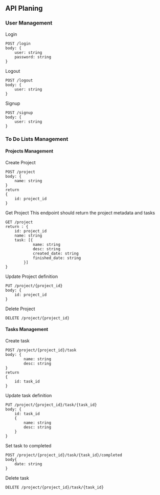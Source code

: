 ## API Planing

### User Management

Login
```
POST /login
body: {
    user: string
    password: string
}
```
Logout
```
POST /logout
body: {
    user: string
}
```

Signup
```
POST /signup
body: {
    user: string
}
```

### To Do Lists Management

#### Projects Management

Create Project
```
POST /project
body: {
    name: string
}
return
{
    id: project_id
}
```

Get Project
This endpoint should return the project metadata and tasks
```
GET /project
return : {
    id: project_id
    name: string
    task: [{   
            name: string
            desc: string
            created_date: string
            finished_date: string
        }]
}
```

Update Project definition
```
PUT /project/{project_id}
body: {
    id: project_id
}
```

Delete Project
```
DELETE /project/{project_id}
```

#### Tasks Management

Create task
```
POST /project/{project_id}/task
body: {
        name: string
        desc: string
}
return
{
    id: task_id
}
```

Update task definition
```
PUT /project/{project_id}/task/{task_id}
body: {
    id: task_id
    {
        name: string
        desc: string
    }
}
```

Set task to completed
```
POST /project/{project_id}/task/{task_id}/completed 
body{
    date: string
}
```

Delete task
```
DELETE /project/{project_id}/task/{task_id}
```